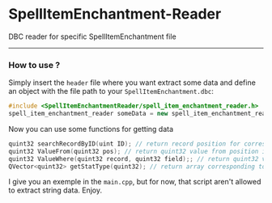 # SpellItemEnchantment-Reader
 DBC reader for specific SpellItemEnchantment file
 
 ***
 
 ### How to use ?

Simply insert the `header` file where you want extract some data and define an object with the file path to your `SpellItemEnchantment.dbc`:

```cpp
#include <SpellItemEnchantmentReader/spell_item_enchantment_reader.h>
spell_item_enchantment_reader someData = new spell_item_enchantment_reader(":/binary/dbc/enUS/SpellItemEnchantment.dbc");
```

Now you can use some functions for getting data

```cpp
quint32 searchRecordByID(uint ID); // return record position for corresponding parameters ID ( Unique ID fields 0 )
quint32 ValueFrom(quint32 pos); // return quint32 value from position in file ( 4 bytes )
quint32 ValueWhere(quint32 record, quint32 field);; // return quint32 value from coord {record, field} in file ( 4 bytes ) 
QVector<quint32> getStatType(quint32); // return array corresponding to fiels (11,12,13)
```

I give you an exemple in the `main.cpp`, but for now, that script aren't allowed to extract string data.
Enjoy.
